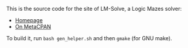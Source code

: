 This is the source code for the site of LM-Solve, a Logic Mazes solver:

- [Homepage](http://www.shlomifish.org/lm-solve/)
- [On MetaCPAN](https://metacpan.org/release/Games-LMSolve)

To build it, run <code>bash gen_helper.sh</code> and then <code>gmake</code>
(for GNU make).
